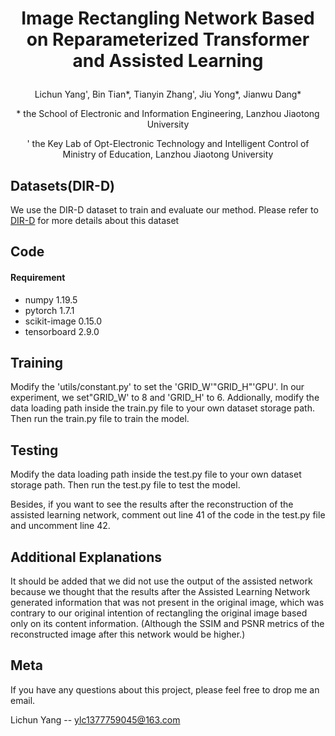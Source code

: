 # <p align="center">Image Rectangling Network Based on Reparameterized Transformer and Assisted Learning</p>
<p align="center">Lichun Yang', Bin Tian*, Tianyin Zhang', Jiu Yong*, Jianwu Dang*</p>
<p align="center">* the School of Electronic and Information Engineering, Lanzhou Jiaotong University</p>
<p align="center">' the Key Lab of Opt-Electronic Technology and Intelligent Control of Ministry of Education, Lanzhou Jiaotong University</p>

## Datasets(DIR-D)
We use the DIR-D dataset to train and evaluate our method. Please refer to [DIR-D](https://github.com/nie-lang/DeepRectangling) for more details about this dataset


## Code
#### Requirement
* numpy 1.19.5
* pytorch 1.7.1
* scikit-image 0.15.0
* tensorboard 2.9.0

## Training
Modify the 'utils/constant.py' to set the 'GRID_W'"GRID_H"'GPU'. In our experiment, we set"GRID_W' to 8 and 'GRID_H' to 6. Addionally, modify the data loading path inside the train.py file to your own dataset storage path. Then run the train.py file to train the model.

## Testing
Modify the data loading path inside the test.py file to your own dataset storage path. Then run the test.py file to test the model.

Besides, if you want to see the results after the reconstruction of the assisted learning network, comment out line 41 of the code in the test.py file and uncomment line 42.

## Additional Explanations
It should be added that we did not use the output of the assisted network because we thought that the results after the Assisted Learning Network generated information that was not present in the original image, which was contrary to our original intention of rectangling the original image based only on its content information. (Although the SSIM and PSNR metrics of the reconstructed image after this network would be higher.)

## Meta
If you have any questions about this project, please feel free to drop me an email.

Lichun Yang -- ylc1377759045@163.com
